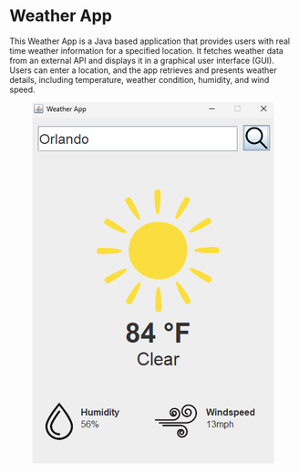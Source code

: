 <h1>Weather App</h1>
<p>
    This Weather App is a Java based application that provides users with real time weather information for a specified location. It fetches weather data from an external API and displays it in a graphical user interface (GUI). Users can enter a location, and the app retrieves and 
    presents weather details, including temperature, weather condition, humidity, and wind speed.
</p>

<p align="center">
    <img src="weatherapp_ss.png" align="center">
</p>
